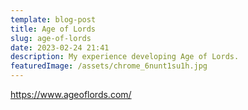 ```yaml
---
template: blog-post
title: Age of Lords
slug: age-of-lords
date: 2023-02-24 21:41
description: My experience developing Age of Lords.
featuredImage: /assets/chrome_6nunt1su1h.jpg
---
```

<https://www.ageoflords.com/>